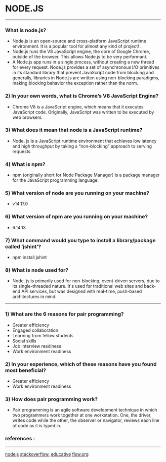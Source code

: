 # NODE.JS
---

### What is node.js?
- Node.js is an open-source and cross-platform JavaScript runtime environment. It is a popular tool for almost any kind of project! .
- Node.js runs the V8 JavaScript engine, the core of Google Chrome, outside of the browser. This allows Node.js to be very performant.
- A Node.js app runs in a single process, without creating a new thread for every request. Node.js provides a set of asynchronous I/O primitives in its standard library that prevent JavaScript code from blocking and generally, libraries in Node.js are written using non-blocking paradigms, making blocking behavior the exception rather than the norm.  


### 2) In your own words, what is Chrome’s V8 JavaScript Engine?
-  Chrome V8 is a JavaScript engine, which means that it executes JavaScript code. Originally, JavaScript was written to be executed by web browsers.

### 3) What does it mean that node is a JavaScript runtime?

- Node. js is a JavaScript runtime environment that achieves low latency and high throughput by taking a “non-blocking” approach to serving requests.  



    
 
### 4) What is npm?
- npm (originally short for Node Package Manager) is a package manager for the JavaScript programming language. 



### 5)  What version of node are you running on your machine?  
- v14.17.0

### 6) What version of npm are you running on your machine? 
- 6.14.13

 

 
### 7) What command would you type to install a library/package called ‘jshint’?
- npm install jshint 


### 8)  What is node used for?
- Node. js is primarily used for non-blocking, event-driven servers, due to its single-threaded nature. It's used for traditional web sites and back-end API services, but was designed with real-time, push-based architectures in mind. 
---

### 1) What are the 6 reasons for pair programming?
- Greater efficiency
- Engaged collaboration
- Learning from fellow students
- Social skills
- Job interview readiness
- Work environment readiness 


### 2) In your experience, which of these reasons have you found most beneficial? 
- Greater efficiency
-  Work environment readiness 


### 3) How does pair programming work? 
- Pair programming is an agile software development technique in which two programmers work together at one workstation. One, the driver, writes code while the other, the observer or navigator, reviews each line of code as it is typed in. 


### references :
---
[nodejs](https://nodejs.dev/learn)
[stackoverflow.](https://stackoverflow.com)
[educative](https://www.educative.io)
[flow.org](https://flow.org/en/docs/react/components/)